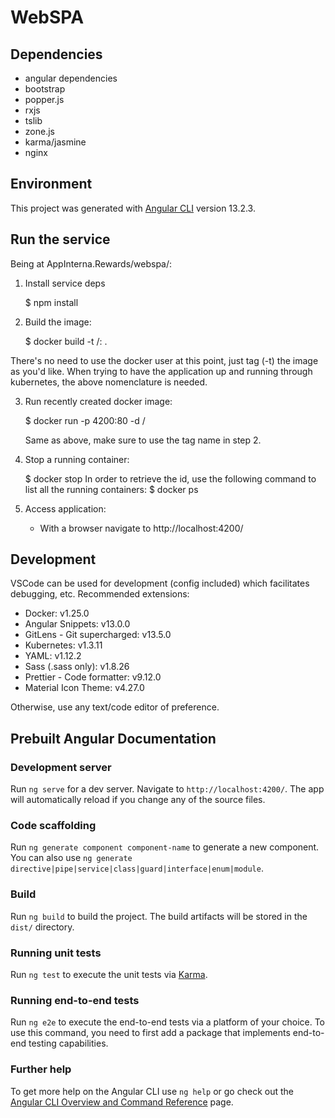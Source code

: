 # WebSPA

## Dependencies

- angular dependencies
- bootstrap
- popper.js
- rxjs
- tslib
- zone.js
- karma/jasmine
- nginx

## Environment

This project was generated with [Angular CLI](https://github.com/angular/angular-cli) version 13.2.3.

## Run the service

Being at AppInterna.Rewards/webspa/:

1. Install service deps

    $ npm install

2. Build the image:

    $ docker build -t <DockerUserId>/<ImageName>:<version> .

  There's no need to use the docker user at this point, just tag (-t) the image as you'd like. When trying to have the application up and running through kubernetes, the above nomenclature is needed.

3. Run recently created docker image:

    $ docker run -p 4200:80 -d <DockerUserId>/<ImageName>

    Same as above, make sure to  use the tag name in step 2.

4. Stop a running container:

    $ docker stop <ContainerId>
  In order to retrieve the id, use the following command to list all the running containers:
    $ docker ps

5. Access application:

    - With a browser navigate to http://localhost:4200/

## Development

VSCode can be used for development (config included) which facilitates debugging, etc.
Recommended extensions:
- Docker: v1.25.0
- Angular Snippets: v13.0.0
- GitLens - Git supercharged: v13.5.0
- Kubernetes: v1.3.11
- YAML: v1.12.2
- Sass (.sass only): v1.8.26
- Prettier - Code formatter: v9.12.0
- Material Icon Theme: v4.27.0

Otherwise, use any text/code editor of preference.

## Prebuilt Angular Documentation

### Development server

Run `ng serve` for a dev server. Navigate to `http://localhost:4200/`. The app will automatically reload if you change any of the source files.

### Code scaffolding

Run `ng generate component component-name` to generate a new component. You can also use `ng generate directive|pipe|service|class|guard|interface|enum|module`.

### Build

Run `ng build` to build the project. The build artifacts will be stored in the `dist/` directory.

### Running unit tests

Run `ng test` to execute the unit tests via [Karma](https://karma-runner.github.io).

### Running end-to-end tests

Run `ng e2e` to execute the end-to-end tests via a platform of your choice. To use this command, you need to first add a package that implements end-to-end testing capabilities.

### Further help

To get more help on the Angular CLI use `ng help` or go check out the [Angular CLI Overview and Command Reference](https://angular.io/cli) page.
